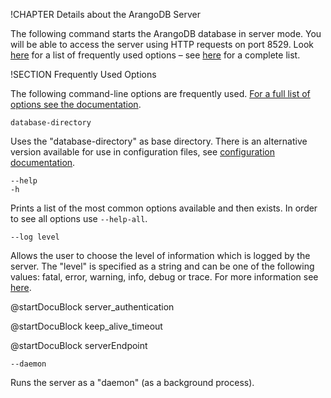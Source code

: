 !CHAPTER Details about the ArangoDB Server

The following command starts the ArangoDB database in server mode. You will
be able to access the server using HTTP requests on port 8529. Look 
[here](#frequently-used-options) for a list of 
frequently used options – see 
[here](../Administration/Configuration/README.md) for a complete list.



!SECTION Frequently Used Options

The following command-line options are frequently used. 
[For a full list of options see the documentation](../Administration/Configuration/README.md).

`database-directory`

Uses the "database-directory" as base directory. There is an
alternative version available for use in configuration files, see 
[configuration documentation](../Administration/Configuration/Arangod.md).

`--help`<br >
`-h`

Prints a list of the most common options available and then exists. 
In order to see all options use `--help-all`.

`--log level`

Allows the user to choose the level of information which is logged by
the server. The "level" is specified as a string and can be one of
the following values: fatal, error, warning, info, debug or trace.  For
more information see [here](../Administration/Configuration/Logging.md).

<!-- ArangoServer.h -->

@startDocuBlock server_authentication

<!-- ApplicationEndpointServer.h -->

@startDocuBlock keep_alive_timeout

<!-- ApplicationEndpointServer.h -->

@startDocuBlock serverEndpoint

`--daemon`

Runs the server as a "daemon" (as a background process).

